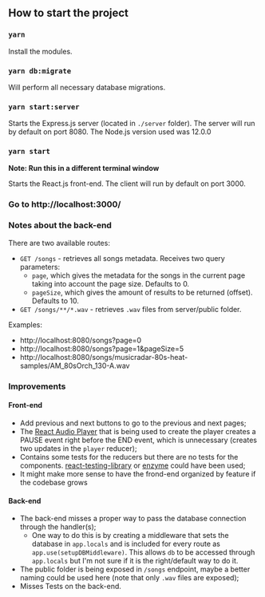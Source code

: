 ## How to start the project

### `yarn`

Install the modules.

### `yarn db:migrate`

Will perform all necessary database migrations.

### `yarn start:server`

Starts the Express.js server (located in `./server` folder). The server will run by default on port 8080. The Node.js version used was 12.0.0

### `yarn start`

**Note: Run this in a different terminal window**

Starts the React.js front-end. The client will run by default on port 3000.

### Go to http://localhost:3000/

### Notes about the back-end

There are two available routes:

- `GET /songs` - retrieves all songs metadata. Receives two query parameters:
  - `page`, which gives the metadata for the songs in the current page taking into account the page size. Defaults to 0.
  - `pageSize`, which gives the amount of results to be returned (offset). Defaults to 10.
- `GET /songs/**/*.wav` - retrieves `.wav` files from server/public folder.

Examples:

- http://localhost:8080/songs?page=0
- http://localhost:8080/songs?page=1&pageSize=5
- http://localhost:8080/songs/musicradar-80s-heat-samples/AM_80sOrch_130-A.wav

### Improvements

#### Front-end

- Add previous and next buttons to go to the previous and next pages;
- The [React Audio Player](https://github.com/justinmc/react-audio-player) that is being used to create the player creates a PAUSE event right before the END event, which is unnecessary (creates two updates in the `player` reducer);
- Contains some tests for the reducers but there are no tests for the components. [react-testing-library](https://github.com/testing-library/react-testing-library) or [enzyme](https://github.com/airbnb/enzyme) could have been used;
- It might make more sense to have the frond-end organized by feature if the codebase grows

#### Back-end

- The back-end misses a proper way to pass the database connection through the handler(s);
  - One way to do this is by creating a middleware that sets the database in `app.locals` and is included for every route as `app.use(setupDBMiddleware)`. This allows `db` to be accessed through `app.locals` but I'm not sure if it is the right/default way to do it.
- The public folder is being exposed in `/songs` endpoint, maybe a better naming could be used here (note that only `.wav` files are exposed);
- Misses Tests on the back-end.

